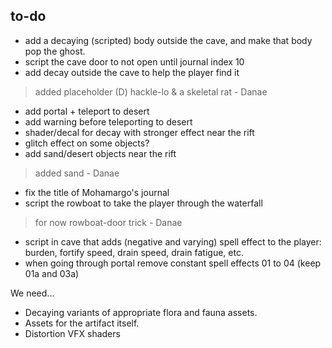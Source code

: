 ## to-do
- add a decaying (scripted) body outside the cave, and make that body pop the ghost.
- script the cave door to not open until journal index 10
- add decay outside the cave to help the player find it
> added placeholder (D) hackle-lo & a skeletal rat - Danae
- add portal + teleport to desert
- add warning before teleporting to desert
- shader/decal for decay with stronger effect near the rift
- glitch effect on some objects?
- add sand/desert objects near the rift
> added sand - Danae
- fix the title of Mohamargo's journal
- script the rowboat to take the player through the waterfall
> for now rowboat-door trick - Danae
- script in cave that adds (negative and varying) spell effect to the player: burden, fortify speed, drain speed, drain fatigue, etc.
- when going through portal remove constant spell effects 01 to 04 (keep 01a and 03a)

We need...
- Decaying variants of appropriate flora and fauna assets.
- Assets for the artifact itself.
- Distortion VFX shaders